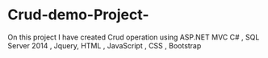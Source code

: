 # Crud-demo-Project-
On this project I have created Crud operation using ASP.NET MVC C# , SQL Server 2014 , Jquery, HTML , JavaScript , CSS , Bootstrap
